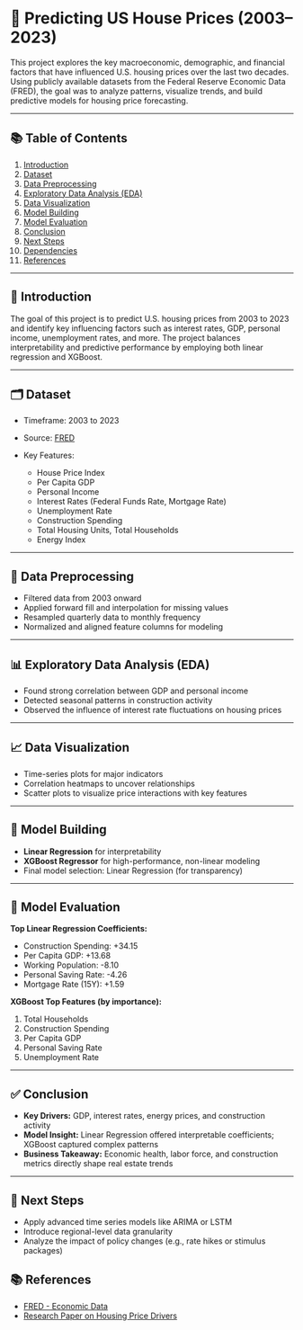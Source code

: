 
# 🏡 Predicting US House Prices (2003–2023)

This project explores the key macroeconomic, demographic, and financial factors that have influenced U.S. housing prices over the last two decades. Using publicly available datasets from the Federal Reserve Economic Data (FRED), the goal was to analyze patterns, visualize trends, and build predictive models for housing price forecasting.

---

## 📚 Table of Contents

1. [Introduction](#-introduction)
2. [Dataset](#-dataset)
3. [Data Preprocessing](#-data-preprocessing)
4. [Exploratory Data Analysis (EDA)](#-exploratory-data-analysis-eda)
5. [Data Visualization](#-data-visualization)
6. [Model Building](#-model-building)
7. [Model Evaluation](#-model-evaluation)
8. [Conclusion](#-conclusion)
9. [Next Steps](#-next-steps)
10. [Dependencies](#-dependencies)
11. [References](#-references)

---

## 📌 Introduction

The goal of this project is to predict U.S. housing prices from 2003 to 2023 and identify key influencing factors such as interest rates, GDP, personal income, unemployment rates, and more. The project balances interpretability and predictive performance by employing both linear regression and XGBoost.

---

## 🗂️ Dataset

* Timeframe: 2003 to 2023
* Source: [FRED](https://fred.stlouisfed.org/)
* Key Features:

  * House Price Index
  * Per Capita GDP
  * Personal Income
  * Interest Rates (Federal Funds Rate, Mortgage Rate)
  * Unemployment Rate
  * Construction Spending
  * Total Housing Units, Total Households
  * Energy Index

---

## 🧹 Data Preprocessing

* Filtered data from 2003 onward
* Applied forward fill and interpolation for missing values
* Resampled quarterly data to monthly frequency
* Normalized and aligned feature columns for modeling

---

## 📊 Exploratory Data Analysis (EDA)

* Found strong correlation between GDP and personal income
* Detected seasonal patterns in construction activity
* Observed the influence of interest rate fluctuations on housing prices

---

## 📈 Data Visualization

* Time-series plots for major indicators
* Correlation heatmaps to uncover relationships
* Scatter plots to visualize price interactions with key features

---

## 🧠 Model Building

* **Linear Regression** for interpretability
* **XGBoost Regressor** for high-performance, non-linear modeling
* Final model selection: Linear Regression (for transparency)

---

## 🧪 Model Evaluation

**Top Linear Regression Coefficients:**

* Construction Spending: +34.15
* Per Capita GDP: +13.68
* Working Population: -8.10
* Personal Saving Rate: -4.26
* Mortgage Rate (15Y): +1.59

**XGBoost Top Features (by importance):**

1. Total Households
2. Construction Spending
3. Per Capita GDP
4. Personal Saving Rate
5. Unemployment Rate

---

## ✅ Conclusion

* **Key Drivers:** GDP, interest rates, energy prices, and construction activity
* **Model Insight:** Linear Regression offered interpretable coefficients; XGBoost captured complex patterns
* **Business Takeaway:** Economic health, labor force, and construction metrics directly shape real estate trends

---

## 🔮 Next Steps

* Apply advanced time series models like ARIMA or LSTM
* Introduce regional-level data granularity
* Analyze the impact of policy changes (e.g., rate hikes or stimulus packages)

## 📚 References

* [FRED - Economic Data](https://fred.stlouisfed.org/)
* [Research Paper on Housing Price Drivers](https://www.researchgate.net/publication/333855171_Driving_forces_for_the_US_residential_housing_price_a_predictive_analysis)

